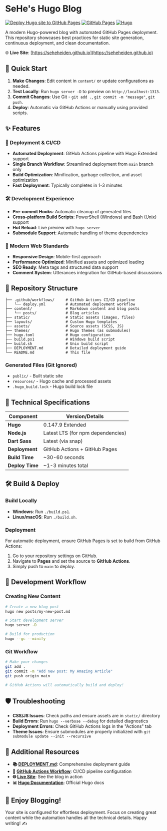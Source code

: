 # SeHe's Hugo Blog

[![Deploy Hugo site to GitHub Pages](https://github.com/sehHeiden/sehHeiden.github.io/actions/workflows/deploy.yml/badge.svg)](https://github.com/sehHeiden/sehHeiden.github.io/actions/workflows/deploy.yml)
[![GitHub Pages](https://img.shields.io/badge/GitHub%20Pages-Active-brightgreen)](https://seheheiden.github.io)
[![Hugo](https://img.shields.io/badge/Hugo-0.147.9-blue)](https://gohugo.io/)

A modern Hugo-powered blog with automated GitHub Pages deployment. This repository showcases best practices for static site generation, continuous deployment, and clean documentation.

🌐 **Live Site**: [https://seheheiden.github.io](https://seheheiden.github.io)

## 🚀 Quick Start

1. **Make Changes**: Edit content in `content/` or update configurations as needed.
2. **Test Locally**: Run `hugo server -D` to preview on `http://localhost:1313`.
3. **Commit Changes**: Use Git - `git add .`, `git commit -m "message"`, `git push`.
4. **Deploy**: Automatic via GitHub Actions or manually using provided scripts.

## ✨ Features

### 🚀 Deployment & CI/CD
- **Automated Deployment**: GitHub Actions pipeline with Hugo Extended support
- **Single Branch Workflow**: Streamlined deployment from `main` branch only
- **Build Optimization**: Minification, garbage collection, and asset optimization
- **Fast Deployment**: Typically completes in 1-3 minutes

### 🛠 Development Experience
- **Pre-commit Hooks**: Automatic cleanup of generated files
- **Cross-platform Build Scripts**: PowerShell (Windows) and Bash (Unix) support
- **Hot Reload**: Live preview with `hugo server`
- **Submodule Support**: Automatic handling of theme dependencies

### 📱 Modern Web Standards
- **Responsive Design**: Mobile-first approach
- **Performance Optimized**: Minified assets and optimized loading
- **SEO Ready**: Meta tags and structured data support
- **Comment System**: Utterances integration for GitHub-based discussions

## 📁 Repository Structure

```
├── .github/workflows/     # GitHub Actions CI/CD pipeline
│   └── deploy.yml         # Automated deployment workflow
├── content/               # Markdown content and blog posts
│   └── posts/             # Blog articles
├── static/                # Static assets (images, files)
├── layouts/               # Custom Hugo templates
├── assets/                # Source assets (SCSS, JS)
├── themes/                # Hugo themes (as submodules)
├── hugo.toml              # Hugo configuration
├── build.ps1              # Windows build script
├── build.sh               # Unix build script
├── DEPLOYMENT.md          # Detailed deployment guide
└── README.md              # This file
```

### Generated Files (Git Ignored)
- `public/` - Built static site
- `resources/` - Hugo cache and processed assets
- `.hugo_build.lock` - Hugo build lock file

## 📄 Technical Specifications

| Component | Version/Details |
|-----------|----------------|
| **Hugo** | 0.147.9 Extended |
| **Node.js** | Latest LTS (for npm dependencies) |
| **Dart Sass** | Latest (via snap) |
| **Deployment** | GitHub Actions + GitHub Pages |
| **Build Time** | ~30-60 seconds |
| **Deploy Time** | ~1-3 minutes total |

## 🛠 Build & Deploy

### Build Locally
- **Windows**: Run `./build.ps1`.
- **Linux/macOS**: Run `./build.sh`.

### Deployment
For automatic deployment, ensure GitHub Pages is set to build from GitHub Actions:
1. Go to your repository settings on GitHub.
2. Navigate to **Pages** and set the source to **GitHub Actions**.
3. Simply push to `main` to deploy.

## 🔄 Development Workflow

### Creating New Content
```bash
# Create a new blog post
hugo new posts/my-new-post.md

# Start development server
hugo server -D

# Build for production
hugo --gc --minify
```

### Git Workflow
```bash
# Make your changes
git add .
git commit -m "Add new post: My Amazing Article"
git push origin main

# GitHub Actions will automatically build and deploy!
```

## 🛡️ Troubleshooting

- **CSS/JS Issues**: Check paths and ensure assets are in `static/` directory
- **Build Errors**: Run `hugo --verbose --debug` for detailed diagnostics
- **Deployment Errors**: Check GitHub Actions logs in the "Actions" tab
- **Theme Issues**: Ensure submodules are properly initialized with `git submodule update --init --recursive`

## 📆 Additional Resources

- **📚 [DEPLOYMENT.md](./DEPLOYMENT.md)**: Comprehensive deployment guide
- **🚀 [GitHub Actions Workflow](./.github/workflows/deploy.yml)**: CI/CD pipeline configuration
- **🌐 [Live Site](https://seheheiden.github.io)**: See the blog in action
- **📊 [Hugo Documentation](https://gohugo.io/documentation/)**: Official Hugo docs

## 🎉 Enjoy Blogging!

Your site is configured for effortless deployment. Focus on creating great content while the automation handles all the technical details. Happy writing! ✍️

